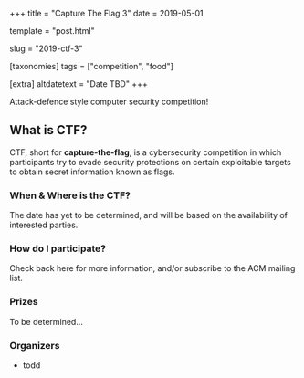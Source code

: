 +++
title = "Capture The Flag 3"
date = 2019-05-01

template = "post.html"

slug = "2019-ctf-3"

[taxonomies]
tags = ["competition", "food"]

[extra]
altdatetext = "Date TBD"
+++

Attack-defence style computer security competition!

<!-- more -->

## What is CTF?

CTF, short for **capture-the-flag**, is a cybersecurity competition in which participants try to evade security protections on certain exploitable targets to obtain secret information known as flags.

### When & Where is the CTF?

The date has yet to be determined, and will be based on the availability of interested parties.


### How do I participate?

Check back here for more information, and/or subscribe to the ACM mailing list.

### Prizes

To be determined...

### Organizers

- todd

